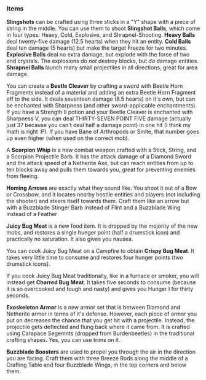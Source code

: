### Items
**Slingshots** can be crafted using three sticks in a "Y" shape with a piece of string in the middle.  You can use them to shoot **Slingshot Balls**, which come in four types: Heavy, Cold, Explosive, and Shrapnel-Shooting. **Heavy Balls** deal twenty-five damage (12.5 hearts)
when they hit an entity.  **Cold Balls** deal ten damage (5 hearts) but make the target Freeze for two minutes.  **Explosive Balls** deal no
extra damage, but explode with the force of two end crystals.  The explosions do _not_ destroy blocks, but _do_ damage entities.  **Shrapnel Balls** launch many small projectiles in all directions, great for area damage.


You can create a **Beetle Cleaver** by crafting a sword with Beetle Horn Fragments instead of a material and adding an extra Beetle Horn
Fragment off to the side.  It deals seventeen damage (8.5 hearts) on it's own, but can be enchanted with Sharpness (and other sword-applicable
enchantments).  If you have a Strength II potion and your Beetle Cleaver is enchanted with Sharpness V, you can deal THIRTY-SEVEN POINT FIVE damage (actually just 37 because you can't deal half a damage point) in one hit (I think my math is right :P). If you have Bane of Arthropods or Smite,
that number goes up even higher (when used on the correct mob).

A **Scorpion Whip** is a new combat weapon crafted with a Stick, String, and a Scorpion Projectile Barb.  It has the attack damage of a Diamond Sword and the attack speed of a Netherite Axe, but can reach entities from up to ten blocks away and pulls them towards you, great for preventing enemies from fleeing.

**Homing Arrows** are exactly what they sound like.  You shoot it out of a Bow or Crossbow, and it locates nearby hostile entities and players (not including the shooter) and steers itself towards them.  Craft them like an arrow but with a Buzzblade Stinger Barb
instead of Flint and a Buzzblade Wing instead of a Feather

**Juicy Bug Meat** is a new food item.  It is dropped by the mojority of the new mobs, and restores a single hunger point (half a drumstick icon) and practically no saturation.  It also gives you nausea.

You can cook Juicy Bug Meat on a Campfire to obtain **Crispy Bug Meat**.  It takes very little time to consume and restores four hunger points (two drumstick icons).

If you cook Juicy Bug Meat traditionally, like in a furnace or smoker, you will instead get **Charred Bug Meat**. It takes five seconds to consume (because it is so overcooked and tough and nasty) and gives you Hunger I for thirty seconds.

**Exoskeleton Armor** is a new armor set that is between Diamond and Netherite armor in terms of it's defense.  However, each piece of armor you put on decreases the chance that you get hit with a projectile. 
Instead, the projectile gets deflected and flung back where it came from.  It is crafted using Carapace Segemnts (dropped from Burdenbeetles) in the traditional crafting shapes.  Yes, you can use trims on it.

**Buzzblade Boosters** are used to propel you through the air in the direction you are facing.  Craft them with three Breeze Rods along the middle of a Crafting Table and four Buzzblade Wings, in the top corners and below them.
